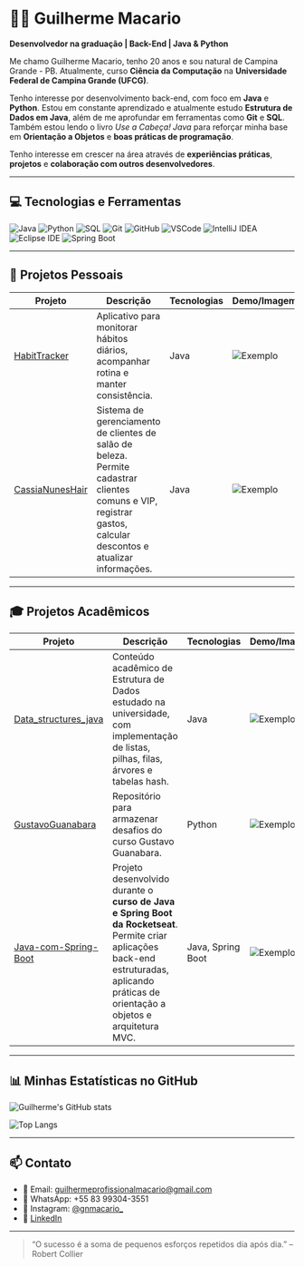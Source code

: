 # 👨‍💻 Guilherme Macario

**Desenvolvedor na graduação | Back-End | Java & Python**

Me chamo Guilherme Macario, tenho 20 anos e sou natural de Campina Grande - PB. Atualmente, curso **Ciência da Computação** na **Universidade Federal de Campina Grande (UFCG)**.

Tenho interesse por desenvolvimento back-end, com foco em **Java** e **Python**. Estou em constante aprendizado e atualmente estudo **Estrutura de Dados em Java**, além de me aprofundar em ferramentas como **Git** e **SQL**. Também estou lendo o livro *Use a Cabeça! Java* para reforçar minha base em **Orientação a Objetos** e **boas práticas de programação**.

Tenho interesse em crescer na área através de **experiências práticas**, **projetos** e **colaboração com outros desenvolvedores**.

---

## 💻 Tecnologias e Ferramentas
![Java](https://img.shields.io/badge/-Java-ED8B00?style=for-the-badge&logo=java&logoColor=white&logoWidth=30)
![Python](https://img.shields.io/badge/-Python-3776AB?style=for-the-badge&logo=python&logoColor=white&logoWidth=30)
![SQL](https://img.shields.io/badge/-SQL-4479A1?style=for-the-badge&logo=postgresql&logoColor=white&logoWidth=30)
![Git](https://img.shields.io/badge/-Git-F05032?style=for-the-badge&logo=git&logoColor=white&logoWidth=30)
![GitHub](https://img.shields.io/badge/-GitHub-181717?style=for-the-badge&logo=github&logoColor=white&logoWidth=30)
![VSCode](https://img.shields.io/badge/-VSCode-007ACC?style=for-the-badge&logo=visual-studio-code&logoColor=white&logoWidth=30)
![IntelliJ IDEA](https://img.shields.io/badge/-IntelliJ%20IDEA-000000?style=for-the-badge&logo=intellij-idea&logoColor=white&logoWidth=30)
![Eclipse IDE](https://img.shields.io/badge/-Eclipse-2C2255?style=for-the-badge&logo=eclipse&logoColor=white&logoWidth=30)
![Spring Boot](https://img.shields.io/badge/-Spring_Boot-6DB33F?style=for-the-badge&logo=spring&logoColor=white&logoWidth=30)

---

## 🚀 Projetos Pessoais

| Projeto | Descrição | Tecnologias | Demo/Imagem |
|--------|-----------|-------------|-------------|
| [HabitTracker](https://github.com/usguilherme/HabitTracker) | Aplicativo para monitorar hábitos diários, acompanhar rotina e manter consistência. | Java | ![Exemplo](link_para_screenshot.gif) |
| [CassiaNunesHair](https://github.com/usguilherme/CassiaNunesHair) | Sistema de gerenciamento de clientes de salão de beleza. Permite cadastrar clientes comuns e VIP, registrar gastos, calcular descontos e atualizar informações. | Java | ![Exemplo](link_para_screenshot.gif) |

---

## 🎓 Projetos Acadêmicos

| Projeto | Descrição | Tecnologias | Demo/Imagem |
|--------|-----------|-------------|-------------|
| [Data_structures_java](https://github.com/usguilherme/Data_structures_java) | Conteúdo acadêmico de Estrutura de Dados estudado na universidade, com implementação de listas, pilhas, filas, árvores e tabelas hash. | Java | ![Exemplo](link_para_screenshot.gif) |
| [GustavoGuanabara](https://github.com/usguilherme/GustavoGuanabara) | Repositório para armazenar desafios do curso Gustavo Guanabara. | Python | ![Exemplo](link_para_screenshot.gif) |
| [Java-com-Spring-Boot](https://github.com/usguilherme/Java-com-Spring-Boot) | Projeto desenvolvido durante o **curso de Java e Spring Boot da Rocketseat**. Permite criar aplicações back-end estruturadas, aplicando práticas de orientação a objetos e arquitetura MVC. | Java, Spring Boot | ![Exemplo](link_para_screenshot.gif) |

---

## 📊 Minhas Estatísticas no GitHub

![Guilherme's GitHub stats](https://github-readme-stats.vercel.app/api?username=usguilherme&show_icons=true&theme=dark&count_private=true)

![Top Langs](https://github-readme-stats.vercel.app/api/top-langs/?username=usguilherme&layout=compact&theme=dark)

---

## 📫 Contato

- 📧 Email: guilhermeprofissionalmacario@gmail.com  
- 📱 WhatsApp: +55 83 99304-3551  
- 📸 Instagram: [@gnmacario_](https://www.instagram.com/gnmacario_/)
- 💼 [LinkedIn](https://www.linkedin.com/in/guilherme-macario/)

---

> “O sucesso é a soma de pequenos esforços repetidos dia após dia.” – Robert Collier
